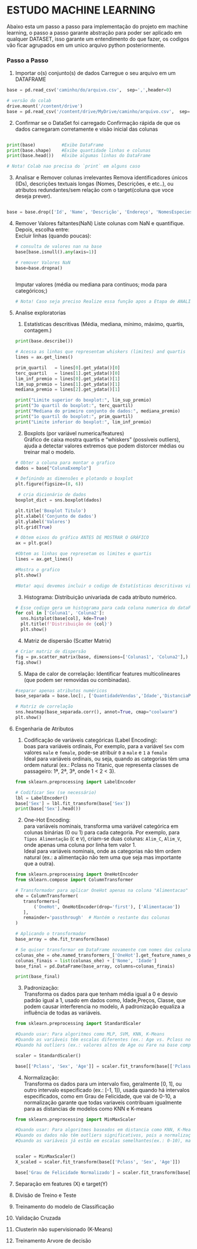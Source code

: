 # ESTUDO MACHINE LEARNING

Abaixo esta um passo a passo para implementação do projeto em machine learning, o passo a passo garante abstração para poder ser aplicado em qualquer DATASET, isso garante um entendimento do que fazer, os codigos vão ficar agrupados em um unico arquivo python posteriormente.

### Passo a Passo

1. Importar o(s) conjunto(s) de dados
    Carregue o seu arquivo em um DATAFRAME
```python
base = pd.read_csv('caminho/do/arquivo.csv',  sep=',',header=0)

# versão do colab
drive.mount('/content/drive')
base = pd.read_csv('/content/drive/MyDrive/caminho/arquivo.csv',  sep=',',header=0)
```

2. Confirmar se o DataSet foi carregado
    Confirmação rápida de que os dados carregaram corretamente e visão inicial das colunas
```python

print(base)          #Exibe DataFrame
print(base.shape)    #Exibe quantidade linhas e colunas
print(base.head())   #Exibe algumas linhas do DataFrame

# Nota! Colab nao precisa do `print` em alguns caso
```

3. Analisar e Remover colunas irrelevantes
    Remova identificadores únicos (IDs), descrições textuais longas (Nomes, Descrições, e etc..), ou atributos redundantes/sem relação com o target(coluna que voce deseja prever).
```python

base = base.drop(['Id', 'Name', 'Descrição', 'Endereço', 'NomesEspecies', 'Ticket'], axis=1)
```

4. Remover Valores faltantes(NaN)
    Liste colunas com NaN e quantifique. Depois, escolha entre:<br>
    Excluir linhas (quando poucas):

    ```python
    # consulta de valores nan na base
    base[base.isnull().any(axis=1)]

    # remover Valores NaN
    base=base.dropna()
  
    ```
    
   Imputar valores (média ou mediana para contínuos; moda para categóricos;)
   
    ```python
    # Nota! Caso seja preciso Realize essa função apos a Etapa de ANALISE EXPLORATORIAS

    ```
5. Analise exploratorias
    1. Estatísticas descritivas (Média, mediana, mínimo, máximo, quartis, contagem.)
  
    ```python
    print(base.describe())

    # Acessa as linhas que representam whiskers (limites) and quartis
    lines = ax.get_lines()

    prim_quartil   = lines[0].get_ydata()[0]
    terc_quartil   = lines[1].get_ydata()[0]
    lim_inf_premio = lines[0].get_ydata()[1]
    lim_sup_premio = lines[1].get_ydata()[1]
    mediana_premio = lines[2].get_ydata()[1]

    print("Limite superior do boxplot:", lim_sup_premio)
    print("3o quartil do boxplot:", terc_quartil)
    print("Mediana do primeiro conjunto de dados:", mediana_premio)
    print("1o quartil do boxplot:", prim_quartil)
    print("Limite inferior do boxplot:", lim_inf_premio)
    ```  
      2.  Boxplots (por variável numerica/features)<br>
     Gráfico de caixa mostra quartis e “whiskers” (possíveis outliers), ajuda a detectar valores extremos que podem distorcer médias ou treinar mal o modelo.


    ```python
    # Obter a coluna para montar o grafico
    dados = base["ColunaExemplo"]

    # Definindo as dimensões e plotando o boxplot
    plt.figure(figsize=(8, 6))

     # cria dicionário de dados
    boxplot_dict = sns.boxplot(dados)

    plt.title('Boxplot Titulo')
    plt.xlabel('Conjunto de dados')
    plt.ylabel('Valores')
    plt.grid(True)

    # Obtem eixos do gráfico ANTES DE MOSTRAR O GRÁFICO
    ax = plt.gca()

    #Obtem as linhas que represetam os limites e quartis
    lines = ax.get_lines()

    #Mostra o grafico
    plt.show()

    #Nota! aqui devemos incluir o codigo de Estatísticas descritivas visto anteriormente
    ```
    
    3. Histograma: Distribuição univariada de cada atributo numérico.
    ```python
    # Esse codigo gera um histograma para cada coluna numerica do dataFrame
    for col in ['Coluna1', 'Coluna2']:
      sns.histplot(base[col], kde=True)
      plt.title(f'Distribuição de {col}')
      plt.show()
    ```
    4. Matriz de dispersão (Scatter Matrix)
    ```python
   # Criar matriz de dispersão
    fig = px.scatter_matrix(base, dimensions=['Colunas1', 'Coluna2'],)
    fig.show()
    ```
    5. Mapa de calor de correlação: Identificar features multicolineares (que podem ser removidas ou combinadas).
     ```python
    #separar apenas atributos numéricos
    base_separada = base.loc[:, ['QuantidadeVendas','Idade','DistanciaPercorrida']]

    # Matriz de correlação
    sns.heatmap(base_separada.corr(), annot=True, cmap="coolwarm")
    plt.show()
    ```  
   
6. Engenharia de Atributos

   1. Codificação de variáveis categóricas (Label Encoding):<br> boas para variáveis ordinais, Por exemplo, para a variável `Sex` com valores `male` e `female`, pode-se atribuir `0` a `male` e `1` a `female`<br>Ideal para variáveis ordinais, ou seja, quando as categorias têm uma ordem natural (ex.: Pclass no Titanic, que representa classes de passageiro: 1ª, 2ª, 3ª, onde 1 < 2 < 3).
     ```python
    from sklearn.preprocessing import LabelEncoder

    # Codificar Sex (se necessário)
    lbl = LabelEncoder()
    base['Sex'] = lbl.fit_transform(base['Sex'])
    print(base['Sex'].head())
    ```      
   2. One-Hot Encoding:<br> para variáveis nominais, transforma uma variável categórica em colunas binárias (0 ou 1) para cada categoria. Por exemplo, para `Tipos Alimentação` (`C` e `V`), criam-se duas     colunas: `Alim_C`, `Alim_V`, onde apenas uma coluna por linha tem valor 1.<br>Ideal para variáveis nominais, onde as categorias não têm ordem natural (ex.: a alimentação não tem uma que seja mas importante que a outra).
     ```python
    from sklearn.preprocessing import OneHotEncoder
    from sklearn.compose import ColumnTransformer

    # Transformador para aplicar OneHot apenas na coluna "Alimentacao"
    ohe = ColumnTransformer(
        transformers=[
            ('OneHot', OneHotEncoder(drop='first'), ['Alimentacao'])
        ],
        remainder='passthrough'  # Mantém o restante das colunas
    )

    # Aplicando o transformador
    base_array = ohe.fit_transform(base)

    # Se quiser transformar em DataFrame novamente com nomes das colunas:
    colunas_ohe = ohe.named_transformers_['OneHot'].get_feature_names_out(['Alimentacao'])
    colunas_finais = list(colunas_ohe) + ['Nome', 'Idade']
    base_final = pd.DataFrame(base_array, columns=colunas_finais)

    print(base_final)
    ```

     3. Padronização:<br>Transforma os dados para que tenham média igual a 0 e desvio padrão igual a 1, usado em dados como, Idade,Preços, Classe, que podem causar interferencia no modelo, A padronização equaliza a influência de todas as variáveis.
     ```python
   from sklearn.preprocessing import StandardScaler

    #Quando usar: Para algoritmos como MLP, SVM, KNN, K-Means
    #Quando as variáveis têm escalas diferentes (ex.: Age vs. Pclass no Titanic).
    #Quando há outliers (ex.: valores altos de Age ou Fare na base completa do Titanic).
     
    scaler = StandardScaler()
     
    base[['Pclass', 'Sex', 'Age']] = scaler.fit_transform(base[['Pclass', 'Sex', 'Age']])
    ```

     4. Normalização:<br>Transforma os dados para um intervalo fixo, geralmente [0, 1], ou outro intervalo especificado (ex.: [-1, 1]), usada quando há intervalos especificados, como em Grau de Felicidade, que vai de 0-10, a normalização garante que todas variaveis contribuam igualmente para as distancias de modelos como KNN e K-means
     ```python
    from sklearn.preprocessing import MinMaxScaler

    #Quando usar: Para algoritmos baseados em distancia como KNN, K-Means
    #Quando os dados não têm outliers significativos, pois a normalização é sensível a valores extremos.
    #Quando as variáveis já estão em escalas semelhantes(ex.: 0-10), mas precisam de um intervalo fixo (ex.: [0, 1]).
     

    scaler = MinMaxScaler()
    X_scaled = scaler.fit_transform(base[['Pclass', 'Sex', 'Age']])

    base['Grau de Felicidade Normalizado'] = scaler.fit_transform(base[['Grau de Felicidade']])
    ```
        
8. Separação em features (X) e target(Y)

9. Divisão de Treino e Teste
11. Treinamento do modelo de Classificação
12. Validação Cruzada
13. Clusterin não supervisionado (K-Means)
14. Treinamento Arvore de decisão

